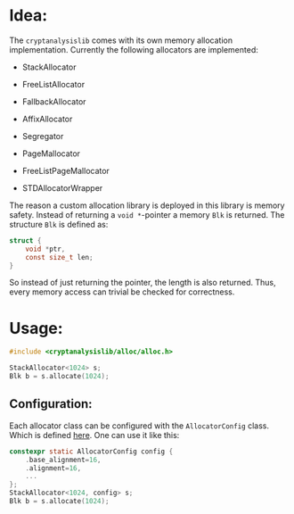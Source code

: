 Idea:
=====

The `cryptanalysislib` comes with its own memory allocation implementation. 
Currently the following allocators are implemented:
- StackAllocator
- FreeListAllocator
- FallbackAllocator
- AffixAllocator
- Segregator
- PageMallocator
- FreeListPageMallocator

- STDAllocatorWrapper

The reason a custom allocation library is deployed in this library is memory 
safety. Instead of returning a `void *`-pointer a memory `Blk` is returned. 
The structure `Blk` is defined as:
```C 
struct {
    void *ptr,
    const size_t len;
}
```
So instead of just returning the pointer, the length is also returned. Thus,
every memory access can trivial be checked for correctness.


Usage:
======

```C 
#include <cryptanalysislib/alloc/alloc.h>

StackAllocator<1024> s;
Blk b = s.allocate(1024);
```

Configuration:
--------------

Each allocator class can be configured with the `AllocatorConfig` class. Which
is defined [here](TODO). One can use it like this:

```C 
constexpr static AllocatorConfig config {
    .base_alignment=16,
    .alignment=16,
    ...
};
StackAllocator<1024, config> s;
Blk b = s.allocate(1024);
```

